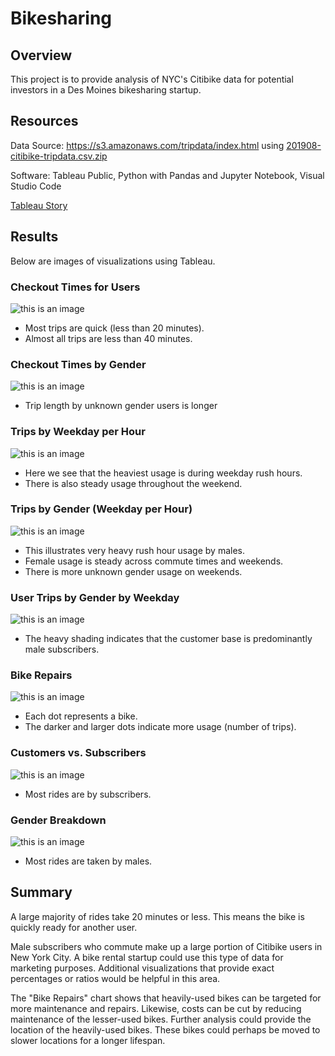 # Bikesharing

## Overview
This project is to provide analysis of NYC's Citibike data for potential investors in a Des Moines bikesharing startup.

## Resources
Data Source: https://s3.amazonaws.com/tripdata/index.html using [201908-citibike-tripdata.csv.zip](https://s3.amazonaws.com/tripdata/201908-citibike-tripdata.csv.zip)

Software: Tableau Public, Python with Pandas and Jupyter Notebook, Visual Studio Code

[Tableau Story](https://public.tableau.com/app/profile/john.mcmillan1659/viz/BikeSharingStory_16747030793770/BikesharingStory?publish=yes)

## Results
Below are images of visualizations using Tableau.



### Checkout Times for Users
![this is an image](Images/1_checkout_times_for_users.png)
- Most trips are quick (less than 20 minutes).
- Almost all trips are less than 40 minutes.



### Checkout Times by Gender
![this is an image](Images/2_checkout_times_by_gender.png)
- Trip length by unknown gender users is longer



### Trips by Weekday per Hour
![this is an image](Images/3_trips_by_weekday_per_hr.png)
- Here we see that the heaviest usage is during weekday rush hours.
- There is also steady usage throughout the weekend.



### Trips by Gender (Weekday per Hour)
![this is an image](Images/4_trips_by_gender.png)
- This illustrates very heavy rush hour usage by males.
- Female usage is steady across commute times and weekends.
- There is more unknown gender usage on weekends.



### User Trips by Gender by Weekday
![this is an image](Images/5_trips_by_gender_per_weekday.png)
- The heavy shading indicates that the customer base is predominantly male subscribers.



### Bike Repairs
![this is an image](Images/6_bike_repairs.png)
- Each dot represents a bike.
- The darker and larger dots indicate more usage (number of trips).



### Customers vs. Subscribers
![this is an image](Images/7_customers_v_subscribers.png)
- Most rides are by subscribers.



### Gender Breakdown
![this is an image](Images/8_gender_breakdown.png)
- Most rides are taken by males.



## Summary

A large majority of rides take 20 minutes or less. This means the bike is quickly ready for another user. 

Male subscribers who commute make up a large portion of Citibike users in New York City. A bike rental startup could use this type of data for marketing purposes. Additional visualizations that provide exact percentages or ratios would be helpful in this area.

The "Bike Repairs" chart shows that heavily-used bikes can be targeted for more maintenance and repairs. Likewise, costs can be cut by reducing maintenance of the lesser-used bikes. Further analysis could provide the location of the heavily-used bikes. These bikes could perhaps be moved to slower locations for a longer lifespan.
